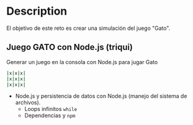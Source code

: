 # Description

El objetivo de este reto es crear una simulación del juego "Gato". 

## Juego GATO con Node.js (triqui)

Generar un juego en la consola con Node.js para jugar Gato

```bash
|x|x|x|
|x|x|x|
|x|x|x|
```

- Node.js y persistencia de datos con Node.js (manejo del sistema de archivos).
    - Loops infinitos `while`
    - Dependencias y `npm`